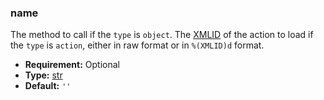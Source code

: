 ### name

The method to call if the `type` is `object`. The [XMLID](developer/glossary.md#term-external-identifier) of the
action to load if the `type` is `action`, either in raw format or in `%(XMLID)d` format.

* **Requirement:**
  Optional
* **Type:**
  [str](https://docs.python.org/3/library/stdtypes.html#str)
* **Default:**
  `''`
